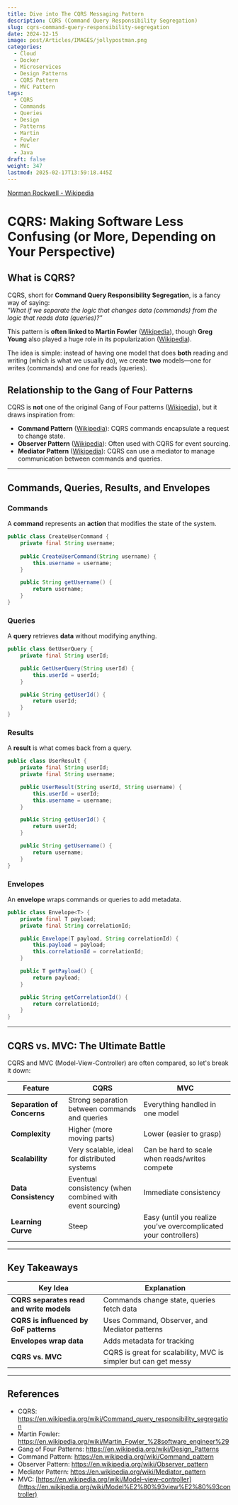 ```yaml
---
title: Dive into The CQRS Messaging Pattern
description: CQRS (Command Query Responsibility Segregation)
slug: cqrs-command-query-responsibility-segregation
date: 2024-12-15
image: post/Articles/IMAGES/jollypostman.png
categories:
  - Cloud
  - Docker
  - Microservices
  - Design Patterns
  - CQRS Pattern
  - MVC Pattern
tags:
  - CQRS
  - Commands
  - Queries
  - Design
  - Patterns
  - Martin
  - Fowler
  - MVC
  - Java
draft: false
weight: 347
lastmod: 2025-02-17T13:59:18.445Z
---
```

[Norman Rockwell - Wikipedia](https://en.wikipedia.org/wiki/Norman_Rockwell)

# CQRS: Making Software Less Confusing (or More, Depending on Your Perspective)

## What is CQRS?

CQRS, short for **Command Query Responsibility Segregation**, is a fancy way of saying:\
*"What if we separate the logic that changes data (commands) from the logic that reads data (queries)?"*

This pattern is **often linked to Martin Fowler** ([Wikipedia](https://en.wikipedia.org/wiki/Martin_Fowler_%28software_engineer%29)), though **Greg Young** also played a huge role in its popularization ([Wikipedia](https://en.wikipedia.org/wiki/Greg_Young_%28software_engineer%29)).

The idea is simple: instead of having one model that does **both** reading and writing (which is what we usually do), we create **two** models—one for writes (commands) and one for reads (queries).

## Relationship to the Gang of Four Patterns

CQRS is **not** one of the original Gang of Four patterns ([Wikipedia](https://en.wikipedia.org/wiki/Design_Patterns)), but it draws inspiration from:

* **Command Pattern** ([Wikipedia](https://en.wikipedia.org/wiki/Command_pattern)): CQRS commands encapsulate a request to change state.
* **Observer Pattern** ([Wikipedia](https://en.wikipedia.org/wiki/Observer_pattern)): Often used with CQRS for event sourcing.
* **Mediator Pattern** ([Wikipedia](https://en.wikipedia.org/wiki/Mediator_pattern)): CQRS can use a mediator to manage communication between commands and queries.

***

## Commands, Queries, Results, and Envelopes

### Commands

A **command** represents an **action** that modifies the state of the system.

```java
public class CreateUserCommand {
    private final String username;
    
    public CreateUserCommand(String username) {
        this.username = username;
    }

    public String getUsername() {
        return username;
    }
}
```

### Queries

A **query** retrieves **data** without modifying anything.

```java
public class GetUserQuery {
    private final String userId;

    public GetUserQuery(String userId) {
        this.userId = userId;
    }

    public String getUserId() {
        return userId;
    }
}
```

### Results

A **result** is what comes back from a query.

```java
public class UserResult {
    private final String userId;
    private final String username;

    public UserResult(String userId, String username) {
        this.userId = userId;
        this.username = username;
    }

    public String getUserId() {
        return userId;
    }

    public String getUsername() {
        return username;
    }
}
```

### Envelopes

An **envelope** wraps commands or queries to add metadata.

```java
public class Envelope<T> {
    private final T payload;
    private final String correlationId;

    public Envelope(T payload, String correlationId) {
        this.payload = payload;
        this.correlationId = correlationId;
    }

    public T getPayload() {
        return payload;
    }

    public String getCorrelationId() {
        return correlationId;
    }
}
```

***

## CQRS vs. MVC: The Ultimate Battle

CQRS and MVC (Model-View-Controller) are often compared, so let's break it down:

| Feature                    | CQRS                                                     | MVC                                                              |
| -------------------------- | -------------------------------------------------------- | ---------------------------------------------------------------- |
| **Separation of Concerns** | Strong separation between commands and queries           | Everything handled in one model                                  |
| **Complexity**             | Higher (more moving parts)                               | Lower (easier to grasp)                                          |
| **Scalability**            | Very scalable, ideal for distributed systems             | Can be hard to scale when reads/writes compete                   |
| **Data Consistency**       | Eventual consistency (when combined with event sourcing) | Immediate consistency                                            |
| **Learning Curve**         | Steep                                                    | Easy (until you realize you've overcomplicated your controllers) |

***

## Key Takeaways

| Key Idea                                 | Explanation                                                     |
| ---------------------------------------- | --------------------------------------------------------------- |
| **CQRS separates read and write models** | Commands change state, queries fetch data                       |
| **CQRS is influenced by GoF patterns**   | Uses Command, Observer, and Mediator patterns                   |
| **Envelopes wrap data**                  | Adds metadata for tracking                                      |
| **CQRS vs. MVC**                         | CQRS is great for scalability, MVC is simpler but can get messy |

***

## References

* CQRS: <https://en.wikipedia.org/wiki/Command_query_responsibility_segregation>
* Martin Fowler: <https://en.wikipedia.org/wiki/Martin_Fowler_%28software_engineer%29>
* Gang of Four Patterns: <https://en.wikipedia.org/wiki/Design_Patterns>
* Command Pattern: <https://en.wikipedia.org/wiki/Command_pattern>
* Observer Pattern: <https://en.wikipedia.org/wiki/Observer_pattern>
* Mediator Pattern: <https://en.wikipedia.org/wiki/Mediator_pattern>
* MVC: [https://en.wikipedia.org/wiki/Model–view–controller](https://en.wikipedia.org/wiki/Model%E2%80%93view%E2%80%93controller)
